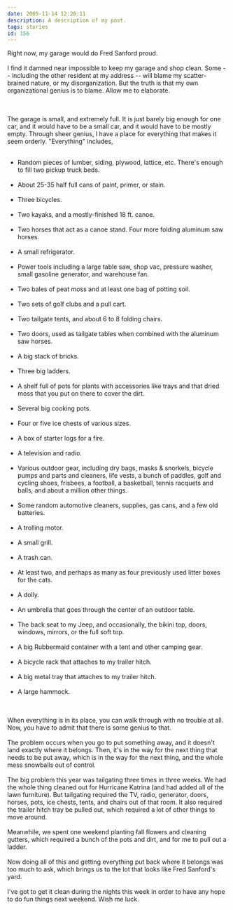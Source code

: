 ```yaml
---
date: 2005-11-14 12:20:11
description: A description of my post.
tags: stories
id: 156
---
```

Right now, my garage would do Fred Sanford proud.<br />
<br />
I find it damned near impossible to keep my garage and shop clean.  Some -- including the other resident at my address -- will blame my scatter-brained nature, or my disorganization.  But the truth is that my own organizational genius is to blame.  Allow me to elaborate.<br />

<!--more--><br /><br />The garage is small, and extremely full.  It is just barely big enough for one car, and it would have to be a small car, and it would have to be mostly empty.  Through sheer genius, I have a place for everything that makes it seem orderly.  "Everything" includes,<br />
<br />
<ul><li>Random pieces of lumber, siding, plywood, lattice, etc.  There's enough to fill two pickup truck beds.<br />
<br />
</li><li>About 25-35 half full cans of paint, primer, or stain.<br />
<br />
</li><li>Three bicycles.<br />
<br />
</li><li>Two kayaks, and a mostly-finished 18 ft. canoe.<br />
<br />
</li><li>Two horses that act as a canoe stand.  Four more folding aluminum saw horses.<br />
<br />
</li><li>A small refrigerator.<br />
<br />
</li><li>Power tools including a large table saw, shop vac, pressure washer, small gasoline generator, and warehouse fan.<br />
<br />
</li><li>Two bales of peat moss and at least one bag of potting soil.<br />
<br />
</li><li>Two sets of golf clubs and a pull cart.<br />
<br />
</li><li>Two tailgate tents, and about 6 to 8 folding chairs.<br />
<br />
</li><li>Two doors, used as tailgate tables when combined with the aluminum saw horses.<br />
<br />
</li><li>A big stack of bricks.<br />
<br />
</li><li>Three big ladders.<br />
<br />
</li><li>A shelf full of pots for plants with accessories like trays and that dried moss that you put on there to cover the dirt.<br />
<br />
</li><li>Several big cooking pots.<br />
<br />
</li><li>Four or five ice chests of various sizes.<br />
<br />
</li><li>A box of starter logs for a fire.<br />
<br />
</li><li>A television and radio.<br />
<br />
</li><li>Various outdoor gear, including dry bags, masks & snorkels, bicycle pumps and parts and cleaners, life vests, a bunch of paddles, golf and cycling shoes, frisbees, a football, a basketball, tennis racquets and balls, and about a million other things.<br />
<br />
</li><li>Some random automotive cleaners, supplies, gas cans, and a few old batteries.<br />
<br />
</li><li>A trolling motor.<br />
<br />
</li><li>A small grill.<br />
<br />
</li><li>A trash can.<br />
<br />
</li><li>At least two, and perhaps as many as four previously used litter boxes for the cats.<br />
<br />
</li><li>A dolly.<br />
<br />
</li><li>An umbrella that goes through the center of an outdoor table.<br />
<br />
</li><li>The back seat to my Jeep, and occasionally, the bikini top, doors, windows, mirrors, or the full soft top.<br />
<br />
</li><li>A big Rubbermaid container with a tent and other camping gear.<br />
<br />
</li><li>A bicycle rack that attaches to my trailer hitch.<br />
<br />
</li><li>A big metal tray that attaches to my trailer hitch.<br />
<br />
</li><li>A large hammock.</li></ul><br />
<br />
When everything is in its place, you can walk through with no trouble at all.  Now, you have to admit that there is some genius to that.<br />
<br />
The problem occurs when you go to put something away, and it doesn't land exactly where it belongs.  Then, it's in the way for the next thing that needs to be put away, which is in the way for the next thing, and the whole mess snowballs out of control.<br />
<br />
The big problem this year was tailgating three times in three weeks.  We had the whole thing cleaned out for Hurricane Katrina (and had added all of the lawn furniture).  But tailgating required the TV, radio, generator, doors, horses, pots, ice chests, tents, and chairs out of that room.  It also required the trailer hitch tray be pulled out, which required a lot of other things to move around.<br />
<br />
Meanwhile, we spent one weekend planting fall flowers and cleaning gutters, which required a bunch of the pots and dirt, and for me to pull out a ladder.<br />
<br />
Now doing all of this and getting everything put back where it belongs was too much to ask, which brings us to the lot that looks like Fred Sanford's yard.<br />
<br />
I've got to get it clean during the nights this week in order to have any hope to do fun things next weekend.  Wish me luck.<br />
<br />


